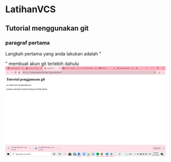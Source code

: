 # LatihanVCS
## Tutorial menggunakan git 

### paragraf pertama
Langkah pertama yang anda lakukan adalah "<p>"
membuat akun git terlebih dahulu 
![Gambar 1](screenshot/ss1.png)

